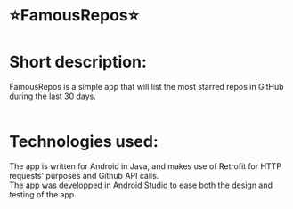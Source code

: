 # :star:FamousRepos:star:


# Short description:
FamousRepos is a simple app that will list the most starred repos in GitHub during the last 30 days.</br></br>

# Technologies used:
The app is written for Android in Java, and makes use of Retrofit for HTTP requests' purposes and Github API calls. </br>
The app was developped in Android Studio to ease both the design and testing of the app. 


